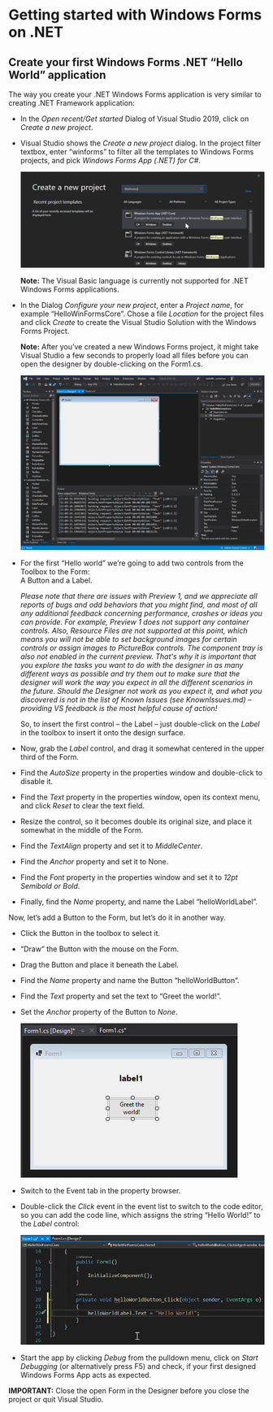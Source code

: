 Getting started with Windows Forms on .NET
==========================================

Create your first Windows Forms .NET “Hello World” application
--------------------------------------------------------------

The way you create your .NET Windows Forms application is very similar to
creating .NET Framework application:

-   In the *Open recent/Get started* Dialog of Visual Studio 2019, click on
    *Create a new project*.

-   Visual Studio shows the *Create a new project* dialog. In the project filter
    textbox, enter “winforms” to filter all the templates to Windows Forms projects,
    and pick *Windows Forms App (.NET) for C\#*.  

    ![05CreateNewProject][05CreateNewProject]

    **Note:** The Visual Basic language is currently not supported for .NET
    Windows Forms applications.

-   In the Dialog *Configure your new project*, enter a *Project name*, for
    example “HelloWinFormsCore”. Chose a file *Location* for the project files
    and click *Create* to create the Visual Studio Solution with the Windows Forms
    Project.  

    **Note:** After you’ve created a new Windows Forms project, it might take Visual
    Studio a few seconds to properly load all files before you can open the
    designer by double-clicking on the Form1.cs.  

    ![06TheCoreDesigner][06TheCoreDesigner]

-   For the first “Hello world” we’re going to add two controls from the Toolbox
    to the Form:  
    A Button and a Label.  

    *Please note that there are issues with Preview 1, and we appreciate all
    reports of bugs and odd behaviors that you might find, and most of all any
    additional feedback concerning performance, crashes or ideas you can
    provide. For example, Preview 1 does not support any container controls.
    Also, Resource Files are not supported at this point, which means you will
    not be able to set background images for certain controls or assign images
    to PictureBox controls. The component tray is also not enabled in the
    current preview. That's why it is important that you explore the tasks you
    want to do with the designer in as many different ways as possible and try
    them out to make sure that the designer will work the way you expect in all
    the different scenarios in the future. Should the Designer not work as you
    expect it, and what you discovered is not in the list of Known Issues (see
    KnownIssues.md) – providing VS feedback is the most helpful cause of
    action!*  

    So, to insert the first control – the Label – just double-click on the
    *Label* in the toolbox to insert it onto the design surface.

-   Now, grab the *Label* control, and drag it somewhat centered in the upper
    third of the Form.

-   Find the *AutoSize* property in the properties window and double-click to
    disable it.

-   Find the *Text* property in the properties window, open its context menu,
    and click *Reset* to clear the text field.

-   Resize the control, so it becomes double its original size, and place it
    somewhat in the middle of the Form.

-   Find the *TextAlign* property and set it to *MiddleCenter*.

-   Find the *Anchor* property and set it to None.

-   Find the *Font* property in the properties window and set it to *12pt
    Semibold or Bold*.

-   Finally, find the *Name* property, and name the Label “helloWorldLabel”.

Now, let’s add a Button to the Form, but let’s do it in another way.

-   Click the Button in the toolbox to select it.

-   “Draw” the Button with the mouse on the Form.

-   Drag the Button and place it beneath the Label.

-   Find the *Name* property and name the Button “helloWorldButton”.

-   Find the *Text* property and set the text to “Greet the world!”.

-   Set the *Anchor* property of the Button to *None*.  

    ![07HelloWorldCoreForm][07HelloWorldCoreForm]

-   Switch to the Event tab in the property browser.

-   Double-click the *Click* event in the event list to switch to the code
    editor, so you can add the code line, which assigns the string “Hello
    World!” to the *Label* control:  

    ![08HelloWorldCodeEditor][08HelloWorldCodeEditor]

-   Start the app by clicking *Debug* from the pulldown menu, click on *Start
    Debugging* (or alternatively press F5) and check, if your first designed
    Windows Forms App acts as expected.

**IMPORTANT:** Close the open Form in the Designer before you close the project
or quit Visual Studio.

[01VisualStudioInstaller]: screenshots/01VisualStudioInstaller.png
[02VisualStudioInstaller]: screenshots/02VisualStudioInstaller.png
[03InitializingVSIX]: screenshots/03InitializingVSIX.png
[04InstallingVSIX]: screenshots/04InstallingVSIX.png
[05CreateNewProject]: screenshots/05CreateNewProject.png
[06TheCoreDesigner]: screenshots/06TheCoreDesigner.png
[07HelloWorldCoreForm]: screenshots/07HelloWorldCoreForm.png
[08HelloWorldCodeEditor]: screenshots/08HelloWorldCodeEditor.png
[09WinFormsOutputPane]: screenshots/09WinFormsOutputPane.png
[10UnsupportedControls]: screenshots/10UnsupportedControls.png
[11SendFeedback]: screenshots/11SendFeedback.png
[12PLM_EmptyForm]: screenshots/12PLM_EmptyForm.png
[13EnabledPLM]: screenshots/13EnabledPLM.png
